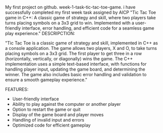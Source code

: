My first project on github.
week-1-task-tic-tac-toe-game.
i have successfully completed my first week task assigned by AICP "Tic Tac Toe game in C++: A classic game of strategy and skill, where two players take turns placing symbols on a 3x3 grid to win. Implemented with a user-friendly interface, error handling, and efficient code for a seamless game play experience."
DESCRIPCTION:

"Tic Tac Toe is a classic game of strategy and skill, implemented in C++ as a console application. The game allows two players, X and O, to take turns placing symbols on a 3x3 grid. The first player to get three in a row (horizontally, vertically, or diagonally) wins the game. The C++ implementation uses a simple text-based interface, with functions for handling player input, updating the game board, and determining the winner. The game also includes basic error handling and validation to ensure a smooth gameplay experience."

FEATURES:

- User-friendly interface
- Ability to play against the computer or another player
- Option to restart the game or quit
- Display of the game board and player moves
- Handling of invalid input and errors
- Optimized code for efficient gameplay
